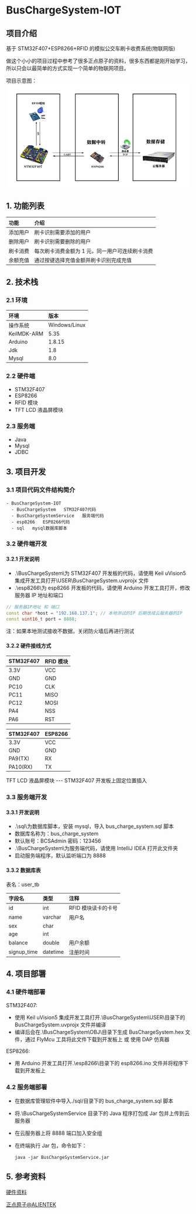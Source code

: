 # BusChargeSystem-IOT

## 项目介绍

基于 STM32F407+ESP8266+RFID 的模拟公交车刷卡收费系统(物联网版)

做这个小小的项目过程中参考了很多正点原子的资料，很多东西都是刚开始学习，所以只会以最简单的方式实现一个简单的物联网项目。

项目示意图：
![项目示意图](./image/signal_communication.jpg)

## 1. 功能列表

| 功能     | 介绍                                            |
| :------- | :---------------------------------------------- |
| 添加用户 | 刷卡识别需要添加的用户                          |
| 删除用户 | 刷卡识别需要删除的用户                          |
| 刷卡消费 | 每次刷卡消费金额为 1 元，同一用户可连续刷卡消费 |
| 余额充值 | 通过按键选择充值金额并刷卡识别完成充值          |

## 2. 技术栈

### 2.1 环境

| 环境        | 版本          |
| :---------- | :------------ |
| 操作系统    | Windows/Linux |
| KeilMDK-ARM | 5.35          |
| Arduino     | 1.8.15        |
| Jdk         | 1.8           |
| Mysql       | 8.0           |

### 2.2 硬件端

- STM32F407
- ESP8266
- RFID 模块
- TFT LCD 液晶屏模块

### 2.3 服务端

- Java
- Mysql
- JDBC

## 3. 项目开发

### 3.1 项目代码文件结构简介

```
- BusChargeSystem-IOT
  - BusChargeSystem   STM32F407代码
  - BusChargeSystemService   服务端代码
  - esp8266   ESP8266代码
  - sql   mysql数据库脚本
```

### 3.2 硬件端开发

#### 3.2.1 开发说明

- .\BusChargeSystem\为 STM32F407 开发板的代码，请使用 Keil uVision5 集成开发工具打开\USER\BusChargeSystem.uvprojx 文件
- .\esp8266\为 esp8266 开发板的代码，请使用 Arduino 开发工具打开，修改服务器 IP 地址和端口

```cpp
// 服务器IP地址 和 端口
const char *host = "192.168.137.1"; // 本地测试的IP 后期改成云服务器的IP
const uint16_t port = 8888;
```

注：如果本地测试接收不数据，关闭防火墙后再进行测试

#### 3.2.2 硬件接线方式

| STM32F407 | RFID 模块 |
| --------- | --------- |
| 3.3V      | VCC       |
| GND       | GND       |
| PC10      | CLK       |
| PC11      | MISO      |
| PC12      | MOSI      |
| PA4       | NSS       |
| PA6       | RST       |

| STM32F407 | ESP8266 |
| --------- | ------- |
| 3.3V      | VCC     |
| GND       | GND     |
| PA9(TX)   | RX      |
| PA10(RX)  | TX      |

TFT LCD 液晶屏模块 --- STM32F407 开发板上固定位置插入

### 3.3 服务端开发

#### 3.3.1 开发说明

- .\sql\为数据库脚本，安装 mysql，导入 bus_charge_system.sql 脚本
- 数据库名称为：bus_charge_system
- 默认账号：BCSAdmin 密码：123456
- .\BusChargeSystem\为服务端代码，请使用 IntelliJ IDEA 打开此文件夹
- 启动服务端程序，默认监听端口为 8888

#### 3.3.2 数据库表

表名：user_tb

| 字段名      | 类型     | 注释                |
| :---------- | :------- | :------------------ |
| id          | int      | RFID 模块读卡的卡号 |
| name        | varchar  | 用户名              |
| sex         | char     |                     |
| age         | int      |                     |
| balance     | double   | 用户余额            |
| signup_time | datetime | 注册时间            |

## 4. 项目部署

### 4.1 硬件端部署

STM32F407:

- 使用 Keil uVision5 集成开发工具打开.\BusChargeSystem\USER\目录下的 BusChargeSystem.uvprojx 文件并编译
- 编译后会在.\BusChargeSystem\OBJ\目录下生成 BusChargeSystem.hex 文件，通过 FlyMcu 工具将此文件下载到开发板上 或 使用 DAP 仿真器

ESP8266:

- 用 Arduino 开发工具打开.\esp8266\目录下的 esp8266.ino 文件并将程序下载到开发板上

### 4.2 服务端部署

- 在数据库管理软件中导入./sql/目录下的 bus_charge_system.sql 脚本
- 将.\BusChargeSystemService 目录下的 Java 程序打包成 Jar 包并上传到云服务器
- 在云服务器上将 8888 端口加入安全组
- 在终端执行 Jar 包，命令如下：

  ```
  java -jar BusChargeSystemService.jar
  ```

## 5. 参考资料

[硬件资料](http://www.openedv.com/docs/boards/stm32/zdyz_stm32f407_explorer.html)

[正点原子@ALIENTEK](http://www.alientek.com/)
